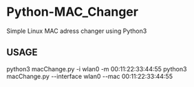 # Python-MAC_Changer
Simple Linux MAC adress changer using Python3

## USAGE
python3 macChange.py -i wlan0 -m 00:11:22:33:44:55
python3 macChange.py --interface wlan0 --mac 00:11:22:33:44:55
